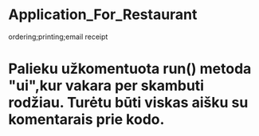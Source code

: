 # Application_For_Restaurant
 ordering;printing;email receipt
# Palieku užkomentuota run() metoda "ui",kur vakara per skambuti rodžiau. Turėtu būti viskas aišku su komentarais prie kodo.
